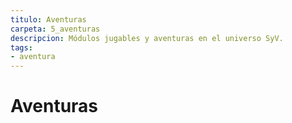 ```yaml
---
titulo: Aventuras
carpeta: 5_aventuras
descripcion: Módulos jugables y aventuras en el universo SyV.
tags:
- aventura
---
```


# Aventuras

